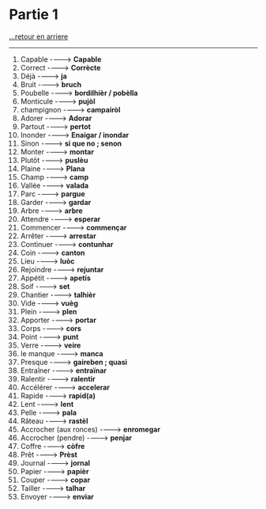 # Partie 1

[...retour en arriere](../../menu.md)

---

1. Capable  ----> **Capable**
2. Correct  ----> **Corrècte**
3. Déjà  ----> **ja**
4. Bruit ----> **bruch**
5. Poubelle  ----> **bordilhièr / pobèlla**
6. Monticule  ----> **pujòl**
7. champignon  ----> **campairòl**
8. Adorer  ----> **Adorar**
9. Partout  ----> **pertot**
10. Inonder  ----> **Enaigar / inondar**
11. Sinon  ----> **si que no ; senon**
12. Monter  ----> **montar**
13. Plutôt  ----> **puslèu**
14. Plaine  ----> **Plana**
15. Champ  ----> **camp**
16. Vallée  ----> **valada**
17. Parc  ----> **pargue**
18. Garder  ----> **gardar**
19. Arbre  ----> **arbre**
20. Attendre  ----> **esperar**
21. Commencer  ----> **commençar**
22. Arrêter  ----> **arrestar**
23. Continuer  ----> **contunhar**
24. Coin  ----> **canton**
25. Lieu  ----> **luòc** 
26. Rejoindre  ----> **rejuntar**
27. Appétit ----> **apetís**
28. Soif ----> **set**
29. Chantier ----> **talhièr**
30. Vide ----> **vuèg**
31. Plein ----> **plen**
32. Apporter ----> **portar**
33. Corps ----> **cors**
34. Point ----> **punt**
35. Verre ----> **veire**
36. le manque ----> **manca**
37. Presque ----> **gaireben ; quasi**
38. Entraîner ----> **entraïnar**
39. Ralentir ----> **ralentir**
40. Accélérer ----> **accelerar**
41. Rapide ----> **rapid(a)**
42. Lent ----> **lent**
43. Pelle  ----> **pala**
44. Râteau  ----> **rastèl**
45. Accrocher (aux ronces) ----> **enromegar**
46. Accrocher (pendre)  ----> **penjar**
47. Coffre  ----> **còfre**
48. Prêt ----> **Prèst**
49. Journal  ----> **jornal**
50. Papier ----> **papièr**
51. Couper ----> **copar**
52. Tailler ----> **talhar**
53. Envoyer  ----> **enviar**